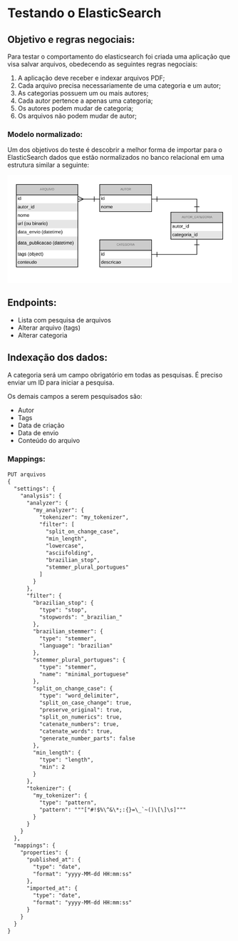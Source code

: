 # Testando o ElasticSearch

## Objetivo e regras negociais:
Para testar o comportamento do elasticsearch foi criada uma aplicação que visa salvar arquivos, obedecendo as seguintes regras negociais:
1. A aplicação deve receber e indexar arquivos PDF;
2. Cada arquivo precisa necessariamente de uma categoria e um autor;
3. As categorias possuem um ou mais autores;
4. Cada autor pertence a apenas uma categoria;
5. Os autores podem mudar de categoria;
6. Os arquivos não podem mudar de autor;

### Modelo normalizado:
Um dos objetivos do teste é descobrir a melhor forma de importar para o ElasticSearch dados que estão normalizados no banco relacional em uma estrutura similar a seguinte:

![Modelo normalizado](https://github.com/thmarra/elasticsearch-app/blob/master/modelo_normalizado.png)

## Endpoints:
- Lista com pesquisa de arquivos
- Alterar arquivo (tags)
- Alterar categoria

## Indexação dos dados:
A categoria será um campo obrigatório em todas as pesquisas. É preciso enviar um ID para iniciar a pesquisa.

Os demais campos a serem pesquisados são:
- Autor
- Tags
- Data de criação
- Data de envio
- Conteúdo do arquivo

### Mappings:
```
PUT arquivos
{
  "settings": {
    "analysis": {
      "analyzer": {
        "my_analyzer": {
          "tokenizer": "my_tokenizer",
          "filter": [
            "split_on_change_case",
            "min_length",
            "lowercase",
            "asciifolding",
            "brazilian_stop",
            "stemmer_plural_portugues"
          ]
        }
      },
      "filter": {
        "brazilian_stop": {
          "type": "stop",
          "stopwords": "_brazilian_"
        },
        "brazilian_stemmer": {
          "type": "stemmer",
          "language": "brazilian"
        },
        "stemmer_plural_portugues": {
          "type": "stemmer",
          "name": "minimal_portuguese"
        },
        "split_on_change_case": {
          "type": "word_delimiter",
          "split_on_case_change": true,
          "preserve_original": true,
          "split_on_numerics": true,
          "catenate_numbers": true,
          "catenate_words": true,
          "generate_number_parts": false
        },
        "min_length": {
          "type": "length",
          "min": 2
        }
      },
      "tokenizer": {
        "my_tokenizer": {
          "type": "pattern",
          "pattern": """["#!$%\^&\*;:{}=\_`~()\[\]\s]"""
        }
      }
    }
  },
  "mappings": {
    "properties": {
      "published_at": {
        "type": "date",
        "format": "yyyy-MM-dd HH:mm:ss"
      },
      "imported_at": {
        "type": "date",
        "format": "yyyy-MM-dd HH:mm:ss"
      }
    }
  }
}
```